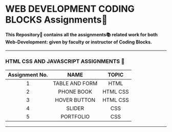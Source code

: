 # WEB DEVELOPMENT CODING BLOCKS Assignments:bookmark_tabs:

#### This Repository📁 contains all the assignments:books: related work for both Web-Development: given by faculty or instructor of Coding Blocks.

<hr/>




### HTML CSS AND JAVASCRIPT ASSIGNMENTS :dart:
| Assignment No. | NAME | TOPIC |
| :---:   | :-: | :-: |
| 1 | TABLE AND FORM  | HTML     |
| 2 |   PHONE BOOK    | HTML CSS |
| 3 |  HOVER BUTTON   | HTML CSS |
| 4 |  SLIDER         | CSS      |
| 5 | PORTFOLIO       | CSS      |
<hr/>


